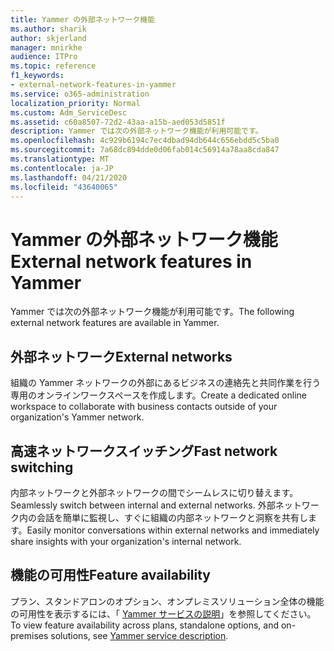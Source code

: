 ```yaml
---
title: Yammer の外部ネットワーク機能
ms.author: sharik
author: skjerland
manager: mnirkhe
audience: ITPro
ms.topic: reference
f1_keywords:
- external-network-features-in-yammer
ms.service: o365-administration
localization_priority: Normal
ms.custom: Adm_ServiceDesc
ms.assetid: c60a8507-72d2-43aa-a15b-aed053d5851f
description: Yammer では次の外部ネットワーク機能が利用可能です。
ms.openlocfilehash: 4c929b6194c7ec4dbad94db644c656ebdd5c5ba0
ms.sourcegitcommit: 7a68dc894dde0d06fab014c56914a78aa8cda847
ms.translationtype: MT
ms.contentlocale: ja-JP
ms.lasthandoff: 04/21/2020
ms.locfileid: "43640065"
---
```

# <a name="external-network-features-in-yammer"></a><span data-ttu-id="71bbb-103">Yammer の外部ネットワーク機能</span><span class="sxs-lookup"><span data-stu-id="71bbb-103">External network features in Yammer</span></span>

<span data-ttu-id="71bbb-104">Yammer では次の外部ネットワーク機能が利用可能です。</span><span class="sxs-lookup"><span data-stu-id="71bbb-104">The following external network features are available in Yammer.</span></span>
  
## <a name="external-networks"></a><span data-ttu-id="71bbb-105">外部ネットワーク</span><span class="sxs-lookup"><span data-stu-id="71bbb-105">External networks</span></span>

<span data-ttu-id="71bbb-106">組織の Yammer ネットワークの外部にあるビジネスの連絡先と共同作業を行う専用のオンラインワークスペースを作成します。</span><span class="sxs-lookup"><span data-stu-id="71bbb-106">Create a dedicated online workspace to collaborate with business contacts outside of your organization's Yammer network.</span></span>
  
## <a name="fast-network-switching"></a><span data-ttu-id="71bbb-107">高速ネットワークスイッチング</span><span class="sxs-lookup"><span data-stu-id="71bbb-107">Fast network switching</span></span>

<span data-ttu-id="71bbb-108">内部ネットワークと外部ネットワークの間でシームレスに切り替えます。</span><span class="sxs-lookup"><span data-stu-id="71bbb-108">Seamlessly switch between internal and external networks.</span></span> <span data-ttu-id="71bbb-109">外部ネットワーク内の会話を簡単に監視し、すぐに組織の内部ネットワークと洞察を共有します。</span><span class="sxs-lookup"><span data-stu-id="71bbb-109">Easily monitor conversations within external networks and immediately share insights with your organization's internal network.</span></span>
  
## <a name="feature-availability"></a><span data-ttu-id="71bbb-110">機能の可用性</span><span class="sxs-lookup"><span data-stu-id="71bbb-110">Feature availability</span></span>

<span data-ttu-id="71bbb-111">プラン、スタンドアロンのオプション、オンプレミスソリューション全体の機能の可用性を表示するには、「 [Yammer サービスの説明](yammer-service-description.md)」を参照してください。</span><span class="sxs-lookup"><span data-stu-id="71bbb-111">To view feature availability across plans, standalone options, and on-premises solutions, see [Yammer service description](yammer-service-description.md).</span></span>